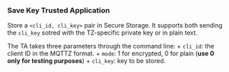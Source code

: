 ### Save Key Trusted Application

Store a `<cli_id, cli_key>` pair in Secure Storage. It supports both sending the `cli_key` sotred with the TZ-specific private key or in plain text.

The TA takes three parameters through the command line:
    + `cli_id`: the client ID in the MQTTZ format.
    + `mode`: 1 for encrypted, 0 for plain (**use 0 only for testing purposes**)
    + `cli_key`: key to be stored.
